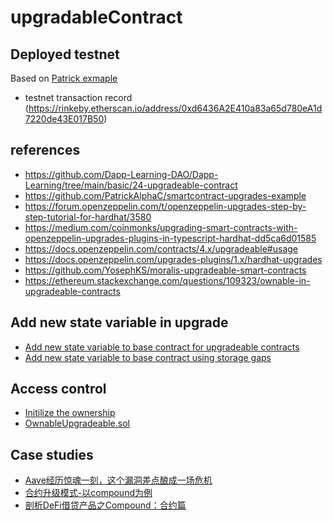 # upgradableContract

## Deployed testnet
Based on [Patrick exmaple](https://github.com/PatrickAlphaC/smartcontract-upgrades-example)
- testnet transaction record (https://rinkeby.etherscan.io/address/0xd6436A2E410a83a65d780eA1d7220de43E017B50)

## references
- https://github.com/Dapp-Learning-DAO/Dapp-Learning/tree/main/basic/24-upgradeable-contract
- https://github.com/PatrickAlphaC/smartcontract-upgrades-example
- https://forum.openzeppelin.com/t/openzeppelin-upgrades-step-by-step-tutorial-for-hardhat/3580
- https://medium.com/coinmonks/upgrading-smart-contracts-with-openzeppelin-upgrades-plugins-in-typescript-hardhat-dd5ca6d01585
- https://docs.openzeppelin.com/contracts/4.x/upgradeable#usage
- https://docs.openzeppelin.com/upgrades-plugins/1.x/hardhat-upgrades
- https://github.com/YosephKS/moralis-upgradeable-smart-contracts
- https://ethereum.stackexchange.com/questions/109323/ownable-in-upgradeable-contracts

## Add new state variable in upgrade
- [Add new state variable to base contract for upgradeable contracts](https://forum.openzeppelin.com/t/add-new-state-variable-to-base-contract-for-upgradeable-contracts/3502/7)
- [Add new state variable to base contract using storage gaps](https://forum.openzeppelin.com/t/add-new-state-variable-to-base-contract-using-storage-gaps/5589)

## Access control
- [Initilize the ownership](https://forum.openzeppelin.com/t/ownable-set-to-0-address/6492)
- [OwnableUpgradeable.sol](https://github.com/OpenZeppelin/openzeppelin-contracts-upgradeable/blob/master/contracts/access/OwnableUpgradeable.sol)

## Case studies
- [Aave经历惊魂一刻，这个漏洞差点酿成一场危机](https://www.panewslab.com/zh/articledetails/D83031688.html)
- [合约升级模式-以compound为例](https://learnblockchain.cn/article/2618)
- [剖析DeFi借贷产品之Compound：合约篇](https://learnblockchain.cn/article/2618)
